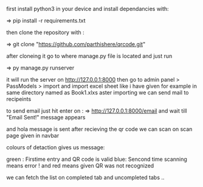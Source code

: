 first install python3 in your device
and install dependancies with: 

=> pip install -r requirements.txt

then clone the repository with :

=> git clone "https://github.com/parthishere/qrcode.git"

after cloneing it go to where manage.py file is located and just run 

=> py manage.py runserver

it will run the server on http://127.0.0.1:8000
then go to admin panel > PassModels > import and import excel sheet like i have given for example in same directory named as Book1.xlxs aster importing we can send mail to recipeints

to send email just hit enter on :
=> http://127.0.0.1:8000/email
and wait till "Email Sent!" message appears

and hola message is sent 
after recieving the qr code we can scan on scan page given in navbar 

colours of detaction gives us message:

green : Firstime entry and QR code is valid
blue: Sencond time scanning means error ! 
and red means given QR was not recognized

we can fetch the list on completed tab and uncompleted tabs ..



